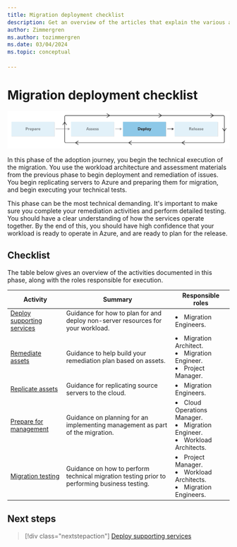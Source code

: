 ```yaml
---
title: Migration deployment checklist
description: Get an overview of the articles that explain the various activities that may be involved in migrating a workload in Azure.
author: Zimmergren
ms.author: tozimmergren
ms.date: 03/04/2024
ms.topic: conceptual

---
```


# Migration deployment checklist

![Diagram that shows the deploy-phase of the migration guidance in the Cloud Adoption Framework](../media/migrate-deploy.png)

In this phase of the adoption journey, you begin the technical execution of the migration. You use the workload architecture and assessment materials from the previous phase to begin deployment and remediation of issues. You begin replicating servers to Azure and preparing them for migration, and begin executing your technical tests.

This phase can be the most technical demanding. It's important to make sure you complete your remediation activities and perform detailed testing. You should have a clear understanding of how the services operate together. By the end of this, you should have high confidence that your workload is ready to operate in Azure, and are ready to plan for the release.

## Checklist

The table below gives an overview of the activities documented in this phase, along with the roles responsible for execution.

|Activity|Summary|Responsible roles|
|---|---|---|
|[Deploy supporting services](./deploy-supporting-services.md)|Guidance for how to plan for and deploy non-server resources for your workload.|<li>Migration Engineers.|
|[Remediate assets](./remediate.md)|Guidance to help build your remediation plan based on assets.|<li>Migration Architect.<br><li>Migration Engineer.<br><li>Project Manager.|
|[Replicate assets](./replicate.md)|Guidance for replicating source servers to the cloud.|<li>Migration Engineers.|
|[Prepare for management](./prepare-for-management.md)|Guidance on planning for an implementing management as part of the migration.|<li>Cloud Operations Manager.<br><li>Migration Engineer.<br><li>Workload Architects.|
|[Migration testing](./migration-testing.md)|Guidance on how to perform technical migration testing prior to performing business testing.|<li>Project Manager.<br><li>Workload Architects.<br><li>Migration Engineers.|

## Next steps

> [!div class="nextstepaction"]
> [Deploy supporting services](./deploy-supporting-services.md)
